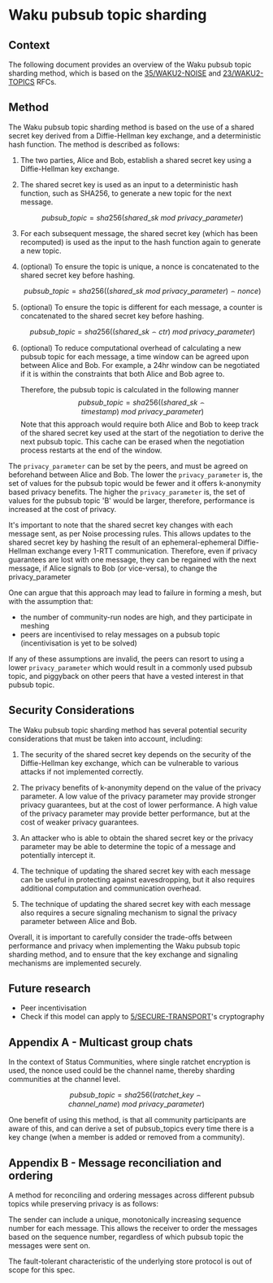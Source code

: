 # Waku pubsub topic sharding

## Context
The following document provides an overview of the Waku pubsub topic sharding method, which is based on the [35/WAKU2-NOISE](https://rfc.vac.dev/spec/35/) and [23/WAKU2-TOPICS](https://rfc.vac.dev/spec/23/#23waku2-topics) RFCs.

## Method
The Waku pubsub topic sharding method is based on the use of a shared secret key derived from a Diffie-Hellman key exchange, and a deterministic hash function. 
The method is described as follows:

1. The two parties, Alice and Bob, establish a shared secret key using a Diffie-Hellman key exchange.

2. The shared secret key is used as an input to a deterministic hash function, such as SHA256, to generate a new topic for the next message.

    $$
    pubsub\_topic = sha256(shared\_sk  \ mod \  privacy\_parameter)
    $$

3. For each subsequent message, the shared secret key (which has been recomputed) is used as the input to the hash function again to generate a new topic.

4. (optional) To ensure the topic is unique, a nonce is concatenated to the shared secret key before hashing.

    $$
    pubsub\_topic = sha256((shared\_sk  \ mod \  privacy\_parameter) ⌢ nonce)
    $$

5. (optional) To ensure the topic is different for each message, a counter is concatenated to the shared secret key before hashing.

    $$
    pubsub\_topic = sha256((shared\_sk ⌢ ctr)  \ mod \  privacy\_parameter)
    $$
    
6. (optional) To reduce computational overhead of calculating a new pubsub topic for each message, a time window can be agreed upon between Alice and Bob. 
  For example, a 24hr window can be negotiated if it is within the constraints that both Alice and Bob agree to.

    Therefore, the pubsub topic is calculated in the following manner
    $$
    pubsub\_topic = sha256((shared\_sk⌢ timestamp)  \ mod \  privacy\_parameter) 
    $$
    Note that this approach would require both Alice and Bob to keep track of the shared secret key used at the start of the negotiation to derive the next pubsub topic. 
    This cache can be erased when the negotiation process restarts at the end of the window.


The `privacy_parameter` can be set by the peers, and must be agreed on beforehand between Alice and Bob. 
The lower the `privacy_parameter` is, the set of values for the pubsub topic would be fewer and it offers k-anonymity based privacy benefits. 
The higher the `privacy_parameter` is, the set of values for the pubsub topic 'B' would be larger, therefore, performance is increased at the cost of privacy.

It's important to note that the shared secret key changes with each message sent, as per Noise processing rules. 
This allows updates to the shared secret key by hashing the result of an ephemeral-ephemeral Diffie-Hellman exchange every 1-RTT communication. Therefore, even if privacy guarantees are lost with one message, they can be regained with the next message, if Alice signals to Bob (or vice-versa), to change the privacy_parameter

One can argue that this approach may lead to failure in forming a mesh, but with the assumption that: 
- the number of community-run nodes are high, and they participate in meshing
- peers are incentivised to relay messages on a pubsub topic (incentivisation is yet to be solved)

If any of these assumptions are invalid, the peers can resort to using a lower `privacy_parameter` which would result in a commonly used pubsub topic, and piggyback on other peers that have a vested interest in that pubsub topic.

## Security Considerations
The Waku pubsub topic sharding method has several potential security considerations that must be taken into account, including:

1. The security of the shared secret key depends on the security of the Diffie-Hellman key exchange, which can be vulnerable to various attacks if not implemented correctly.

2. The privacy benefits of k-anonymity depend on the value of the privacy parameter. A low value of the privacy parameter may provide stronger privacy guarantees, but at the cost of lower performance. A high value of the privacy parameter may provide better performance, but at the cost of weaker privacy guarantees.

3. An attacker who is able to obtain the shared secret key or the privacy parameter may be able to determine the topic of a message and potentially intercept it.

4. The technique of updating the shared secret key with each message can be useful in protecting against eavesdropping, but it also requires additional computation and communication overhead.

5. The technique of updating the shared secret key with each message also requires a secure signaling mechanism to signal the privacy parameter between Alice and Bob.

Overall, it is important to carefully consider the trade-offs between performance and privacy when implementing the Waku pubsub topic sharding method, and to ensure that the key exchange and signaling mechanisms are implemented securely.

## Future research

- Peer incentivisation
- Check if this model can apply to [5/SECURE-TRANSPORT](https://specs.status.im/spec/5)'s cryptography

## Appendix A - Multicast group chats

In the context of Status Communities, where single ratchet encryption is used, the nonce used could be the channel name, thereby sharding communities at the channel level.

$$
pubsub\_topic = sha256((ratchet\_key ⌢ channel\_name)  \ mod \  privacy\_parameter) 
$$


One benefit of using this method, is that all community participants are aware of this, and can derive a set of pubsub_topics every time there is a key change (when a member is added or removed from a community).

## Appendix B - Message reconciliation and ordering

A method for reconciling and ordering messages across different pubsub topics while preserving privacy is as follows:

The sender can include a unique, monotonically increasing sequence number for each message. 
This allows the receiver to order the messages based on the sequence number, regardless of which pubsub topic the messages were sent on.

The fault-tolerant characteristic of the underlying store protocol is out of scope for this spec.
